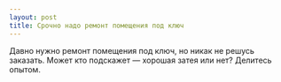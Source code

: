 ```yaml
---
layout: post 
title: Срочно надо ремонт помещения под ключ 
--- 
```

Давно нужно ремонт помещения под ключ, но никак не решусь заказать. Может кто подскажет — хорошая затея или нет? Делитесь опытом.